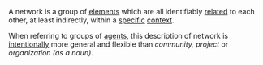 A network is a group of [elements](https://github.com/gcassel/Modular-Organization-Terminology/blob/master/terms/element.md) which are all identifiably [related](https://github.com/gcassel/Modular-Organization-Terminology/blob/master/terms/relationship.md) to each other, at least indirectly, within a [specific](https://github.com/gcassel/Modular-Organization-Terminology/blob/master/terms/specification.md) [context](https://github.com/gcassel/Modular-Organization-Terminology/blob/master/terms/context.md).

When referring to groups of [agents](https://github.com/gcassel/Modular-Organization-Terminology/blob/master/terms/agent.md), this description of network is [intentionally](https://github.com/gcassel/Modular-Organization-Terminology/blob/master/terms/intention.md) more general and flexible than *community, project* or *organization (as a noun)*.
